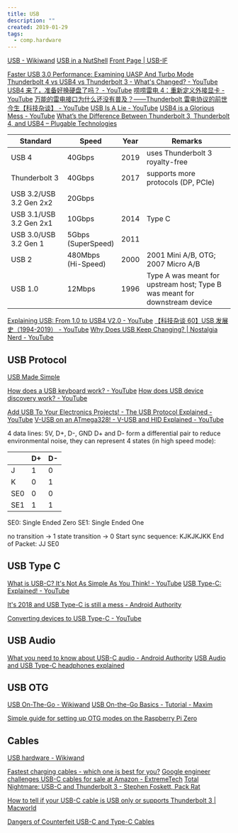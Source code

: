 ```yaml
---
title: USB
description: ""
created: 2019-01-29
tags:
  - comp.hardware
---
```


[USB - Wikiwand](https://www.wikiwand.com/en/USB)
[USB in a NutShell](http://www.beyondlogic.org/usbnutshell/usb1.shtml)
[Front Page | USB-IF](https://www.usb.org/)

[Faster USB 3.0 Performance: Examining UASP And Turbo Mode](http://www.tomshardware.com/print/usb-3-uas-turbo,reviews-3215.html)
[Thunderbolt 4 vs USB4 vs Thunderbolt 3 - What's Changed? - YouTube](https://www.youtube.com/watch?v=cvbgI2YAEeE)
[USB4 来了，准备好换硬盘了吗？ - YouTube](https://www.youtube.com/watch?v=wK72vj-j8qQ)
[唠唠雷电 4：重新定义外接显卡 - YouTube](https://www.youtube.com/watch?v=gXEnJSoP3vM)
[万能的雷电接口为什么还没有普及？——Thunderbolt 雷电协议的前世今生【科技杂谈】 - YouTube](https://www.youtube.com/watch?v=BQWVrxq-fdQ)
[USB Is A Lie - YouTube](https://www.youtube.com/watch?v=Y7Y5gXfqVKE)
[USB4 is a Glorious Mess - YouTube](https://www.youtube.com/watch?v=C6aCCp-Umcw)
[What’s the Difference Between Thunderbolt 3, Thunderbolt 4, and USB4 – Plugable Technologies](https://plugable.com/blogs/news/what-s-the-difference-between-thunderbolt-3-thunderbolt-4-and-usb4)

| Standard                | Speed                 | Year | Remarks                                                                    |
| ----------------------- | --------------------- | ---- | -------------------------------------------------------------------------- |
| USB 4                   | 40Gbps                | 2019 | uses Thunderbolt 3 royalty-free                                            |
| Thunderbolt 3           | 40Gbps                | 2017 | supports more protocols (DP, PCIe)                                         |
| USB 3.2/USB 3.2 Gen 2x2 | 20Gbps                |      |                                                                            |
| USB 3.1/USB 3.2 Gen 2x1 | 10Gbps                | 2014 | Type C                                                                     |
| USB 3.0/USB 3.2 Gen 1   | 5Gbps<br>(SuperSpeed) | 2011 |                                                                            |
| USB 2                   | 480Mbps<br>(Hi-Speed) | 2000 | 2001 Mini A/B, OTG; 2007 Micro A/B                                         |
| USB 1.0                 | 12Mbps                | 1996 | Type A was meant for upstream host; Type B was meant for downstream device |

[Explaining USB: From 1.0 to USB4 V2.0 - YouTube](https://www.youtube.com/watch?v=PctX3kcTj5U)
[【科技杂谈 60】USB 发展史（1994-2019） - YouTube](https://www.youtube.com/watch?v=kg_Ej8YmmIg)
[Why Does USB Keep Changing? | Nostalgia Nerd - YouTube](https://www.youtube.com/watch?v=36CKsP9YQ1E)

## USB Protocol

[USB Made Simple](https://www.usbmadesimple.co.uk/index.html)

[How does a USB keyboard work? - YouTube](https://www.youtube.com/watch?v=wdgULBpRoXk)
[How does USB device discovery work? - YouTube](https://www.youtube.com/watch?v=N0O5Uwc3C0o)

[Add USB To Your Electronics Projects! - The USB Protocol Explained - YouTube](https://www.youtube.com/watch?v=HbQ6q3skZgw)
[V-USB on an ATmega328! - V-USB and HID Explained - YouTube](https://www.youtube.com/watch?v=6U_bHTnFu-g)

4 data lines: 5V, D+, D-, GND
D+ and D- form a differential pair to reduce environmental noise, they can represent 4 states (in high speed mode):

|     | D+  | D-  |
| --- | --- | --- |
| J   | 1   | 0   |
| K   | 0   | 1   |
| SE0 | 0   | 0   |
| SE1 | 1   | 1   |

SE0: Single Ended Zero
SE1: Single Ended One

no transition -> 1
state transition -> 0
Start sync sequence: KJKJKJKK
End of Packet: JJ SE0

## USB Type C

[What is USB-C? It's Not As Simple As You Think! - YouTube](https://www.youtube.com/watch?v=mdwqZAkYWzQ)
[USB Type-C: Explained! - YouTube](https://www.youtube.com/watch?v=ZrZISyPucMg)

[It's 2018 and USB Type-C is still a mess - Android Authority](https://www.androidauthority.com/state-of-usb-type-c-870996/)

[Converting devices to USB Type-C - YouTube](https://www.youtube.com/watch?v=V-vFtiDYiIw)

## USB Audio

[What you need to know about USB-C audio - Android Authority](https://www.androidauthority.com/usb-c-audio-guide-headphone-jack-943393/amp/)
[USB Audio and USB Type-C headphones explained](https://www.soundguys.com/usb-audio-explained-18563/)

## USB OTG

[USB On-The-Go - Wikiwand](https://www.wikiwand.com/en/USB_On-The-Go)
[USB On-the-Go Basics - Tutorial - Maxim](https://www.maximintegrated.com/en/app-notes/index.mvp/id/1822)

[Simple guide for setting up OTG modes on the Raspberry Pi Zero](https://gist.github.com/gbaman/50b6cca61dd1c3f88f41)

## Cables

[USB hardware - Wikiwand](https://www.wikiwand.com/en/USB_hardware#/Connectors)

[Fastest charging cables - which one is best for you?](https://www.androidauthority.com/fastest-charging-cables-793649/)
[Google engineer challenges USB-C cables for sale at Amazon - ExtremeTech](https://www.extremetech.com/computing/217556-google-engineer-challenges-usb-c-cables-for-sale-at-amazon)
[Total Nightmare: USB-C and Thunderbolt 3 - Stephen Foskett, Pack Rat](http://blog.fosketts.net/2016/10/29/total-nightmare-usb-c-thunderbolt-3/)

[How to tell if your USB-C cable is USB only or supports Thunderbolt 3 | Macworld](https://www.macworld.com/article/3586187/how-to-tell-if-your-usb-c-cable-is-usb-only-or-supports-thunderbolt-3.amp.html)

[Dangers of Counterfeit USB-C and Type-C Cables](http://www.belkin.com/us/Resource-Center/USB-C/USB-C-counterfeits/)
